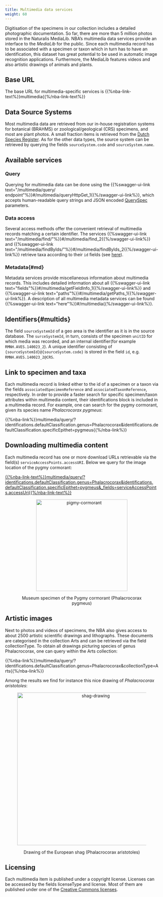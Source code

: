 ```yaml
---
title: Multimedia data services
weight: 60
---
```


Digitisation of the specimens in our collection includes a detailed photographic documentation. So far, there are more than 
5 million photos stored in the Naturalis MediaLib. NBA’s multimedia data services provide an interface to the *MediaLib* for 
the public. Since each multimedia record has to be associated with a specimen or taxon which in turn has to have an identification, 
this dataset has great potential to be used in automatic image recognition applications. Furthermore, the MediaLib features 
videos and also artistic drawings of animals and plants. 

## Base URL
The base URL for multimedia-specific services is {{%nba-link-text%}}multimedia{{%/nba-link-text%}}

## Data Source Systems
Most multimedia data are retrieved from our in-house registration systems for botanical (BRAHMS) or zoological/geological (CRS) specimens, 
and most are plant photos. A small fraction items is retrieved from the [Dutch Species Register](http://www.nederlandsesoorten.nl/). As for 
the other data types, the source system can be retrieved by querying the fields `sourceSystem.code` and `sourceSystem.name`. 

## Available services

### Query
Querying for multimedia data can be done using the {{%swagger-ui-link text="/multimedia/query/ endpoint"%}}#/multimedia/queryHttpGet_1{{%/swagger-ui-link%}},
which accepts human-readable query strings and JSON encoded [QuerySpec](/advanced-queries/#queryspec) parameters.

### Data access
Several access methods offer the convenient retrieval of multimedia records matching a certain identifier.
The services {{%swagger-ui-link text="/multimedia/find/"%}}#/multimedia/find_2{{%/swagger-ui-link%}} and
{{%swagger-ui-link text="/multimedia/findByIds/"%}}#/multimedia/findByIds_2{{%/swagger-ui-link%}} retrieve taxa
according to their `id` fields (see [here](#multids)).

### Metadata{#md}
Metadata services provide miscellaneous information about multimedia records.
This includes detailed information about all {{%swagger-ui-link text="fields"%}}#/multimedia/getFieldInfo_1{{%/swagger-ui-link%}}
and {{%swagger-ui-link text="paths"%}}#/multimedia/getPaths_1{{%/swagger-ui-link%}}. A description of all
multimedia metadata services can be found {{%swagger-ui-link text="here"%}}#/multimedia{{%/swagger-ui-link%}}.

## Identifiers{#multids}
The field `sourceSystemId` of a geo area is the identifier as it is in the source database. The `surceSystemId`, in turn, 
consists of the specimen `unitID` for which media was recorded, and an internal identifier(for example `RMNH.AVES.140023_2`).  A unique identifier consisting of `{sourceSystemId}@{sourceSystem.code}` is stored in the field `id`, e.g. `RMNH.AVES.140023_2@CRS`.

## Link to specimen and taxa
Each multimedia record is linked either to the id of a specimen or a taxon via the fields `associatedSpecimenReference` 
and `associatedTaxonReference`, respectively. In order to provide a faster search for specific specimen/taxon attributes within multimedia 
content, their identifications block is included in a multimedia record. For example, one can search for 
the pygmy cormorant, given its species name *Phalacrocorax pygmeus*:

{{%nba-link%}}multimedia/query/?identifications.defaultClassification.genus=Phalacrocorax&identifications.defaultClassification.specificEpithet=pygmeus{{%/nba-link%}}

## Downloading multimedia content
Each multimedia record has one or more download URLs retrievable via the field(s) `serviceAccessPoints.accessURI`. Below we query for 
the image location of the pygmy cormorant: 

[{{%nba-link-text%}}multimedia/query/?identifications.defaultClassification.genus=Phalacrocorax&identifications.
defaultClassification.specificEpithet=pygmeus&_fields=serviceAccessPoints.accessUri{{%/nba-link-text%}}]({{%nba-link-text%}}multimedia/query/?identifications.defaultClassification.genus=Phalacrocorax&identifications.defaultClassification.specificEpithet=pygmeus&_fields=serviceAccessPoints.accessUri{{%/nba-link-text%}})

<figure>
<div style="text-align: center;">
	<p><img src="http://medialib.naturalis.nl/file/id/ZMA.AVES.38187/format/large" align="center"
		alt="pigmy-cormorant" width=300>
		<figcaption>Museum specimen of the Pygmy cormorant (Phalacrocorax pygmeus)</figcaption>
	</div>
</figure>


## Artistic images
Next to photos and videos of specimens, the NBA also gives access to about 2500 artistic scientific drawings and lithographs. 
These documents are categorised in the collection Arts and can be retrieved via the field collectionType. To obtain all drawings 
picturing species of genus Phalacrocorax, one can query within the Arts collection:

{{%nba-link%}}multimedia/query/?identifications.defaultClassification.genus=Phalacrocorax&collectionType=Arts{{%/nba-link%}}

Among the results we find for instance this nice drawing of *Phalacrocorax aristotoles*:
 
<figure>
<div style="text-align: center;">
	<p><img src="http://medialib.naturalis.nl/file/id/image-134788/format/large" align="center" width=500
    alt="shag-drawing">
  <figcaption>Drawing of the European shag (Phalacrocorax aristotoles)</figcaption>
</div>
</figure>

## Licensing
Each multimedia item is published under a copyright license. Licenses can be accessed by the fields licenseType 
and license. Most of them are published under one of the [Creative Commons licenses](https://creativecommons.org/).


